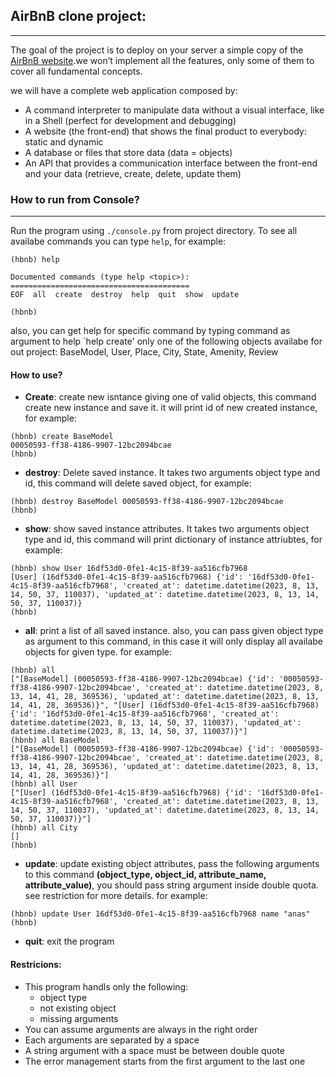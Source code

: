 ## AirBnB clone project:
-----------------------------------------------------------------------------
The goal of the project is to deploy on your server a simple copy of the [AirBnB website](https://www.airbnb.com/).we won’t implement all the features, only some of them to cover all fundamental concepts.

we will have a complete web application composed by:
- A command interpreter to manipulate data without a visual interface, like in a Shell (perfect for development and debugging)
- A website (the front-end) that shows the final product to everybody: static and dynamic
- A database or files that store data (data = objects)
- An API that provides a communication interface between the front-end and your data (retrieve, create, delete, update them)

### How to run from Console?
---------------------------------------------------------------------------------
Run the program using `./console.py` from project directory.
To see all availabe commands you can type `help`, for example:

```
(hbnb) help

Documented commands (type help <topic>):
========================================
EOF  all  create  destroy  help  quit  show  update

(hbnb)
```
also, you can get help for specific command by typing command as argument
to help `help create'
only one of the following objects availabe for out project:
BaseModel, User, Place, City, State, Amenity, Review

#### How to use?
- **Create**: create new isntance giving one of valid objects, this command create new
instance and save it. it will print id of new created instance, for example:

```
(hbnb) create BaseModel
00050593-ff38-4186-9907-12bc2094bcae
(hbnb)
```

- **destroy**: Delete saved instance. It takes two arguments object type and id, this command
will delete saved object, for example:

```
(hbnb) destroy BaseModel 00050593-ff38-4186-9907-12bc2094bcae
(hbnb)
```

- **show**: show saved instance attributes. It takes two arguments object type and id, this command will print dictionary of instance attriubtes, for example:

```
(hbnb) show User 16df53d0-0fe1-4c15-8f39-aa516cfb7968
[User] (16df53d0-0fe1-4c15-8f39-aa516cfb7968) {'id': '16df53d0-0fe1-4c15-8f39-aa516cfb7968', 'created_at': datetime.datetime(2023, 8, 13, 14, 50, 37, 110037), 'updated_at': datetime.datetime(2023, 8, 13, 14, 50, 37, 110037)}
(hbnb)
```

- **all**: print a list of all saved instance. also, you can pass given object type as argument
to this command, in this case it will only display all availabe objects for given type. 
for example:

```
(hbnb) all
["[BaseModel] (00050593-ff38-4186-9907-12bc2094bcae) {'id': '00050593-ff38-4186-9907-12bc2094bcae', 'created_at': datetime.datetime(2023, 8, 13, 14, 41, 28, 369536), 'updated_at': datetime.datetime(2023, 8, 13, 14, 41, 28, 369536)}", "[User] (16df53d0-0fe1-4c15-8f39-aa516cfb7968) {'id': '16df53d0-0fe1-4c15-8f39-aa516cfb7968', 'created_at': datetime.datetime(2023, 8, 13, 14, 50, 37, 110037), 'updated_at': datetime.datetime(2023, 8, 13, 14, 50, 37, 110037)}"]
(hbnb) all BaseModel
["[BaseModel] (00050593-ff38-4186-9907-12bc2094bcae) {'id': '00050593-ff38-4186-9907-12bc2094bcae', 'created_at': datetime.datetime(2023, 8, 13, 14, 41, 28, 369536), 'updated_at': datetime.datetime(2023, 8, 13, 14, 41, 28, 369536)}"]
(hbnb) all User
["[User] (16df53d0-0fe1-4c15-8f39-aa516cfb7968) {'id': '16df53d0-0fe1-4c15-8f39-aa516cfb7968', 'created_at': datetime.datetime(2023, 8, 13, 14, 50, 37, 110037), 'updated_at': datetime.datetime(2023, 8, 13, 14, 50, 37, 110037)}"]
(hbnb) all City
[]
(hbnb)
```

- **update**: update existing object attributes, pass the following arguments to this command
__(object_type, object_id, attribute_name, attribute_value)__, you should pass string
argument inside double quota. see restriction for more details. for example:

```
(hbnb) update User 16df53d0-0fe1-4c15-8f39-aa516cfb7968 name "anas"
(hbnb)
```

- **quit**: exit the program

#### Restricions:
- This program handls only the following:
  - object type
  - not existing object
  - missing arguments
- You can assume arguments are always in the right order
- Each arguments are separated by a space
- A string argument with a space must be between double quote
- The error management starts from the first argument to the last one
